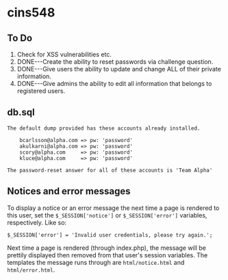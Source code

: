 # cins548

## To Do
1.	Check for XSS vulnerabilities etc.
2.	DONE---Create the ability to reset passwords via challenge question.
3.	DONE---Give users the ability to update and change ALL of their private information.
4.	DONE---Give admins the ability to edit all information that belongs to registered users.

## db.sql
	The default dump provided has these accounts already installed.

		bcarlsson@alpha.com	=> pw: 'password'
		akulkarni@alpha.com	=> pw: 'password'
		scory@alpha.com		=> pw: 'password'
		kluce@alpha.com		=> pw: 'password'

	The password-reset answer for all of these accounts is 'Team Alpha'

## Notices and error messages
To display a notice or an error message the next time a page is rendered to
this user, set the `$_SESSION['notice']` or `$_SESSION['error']` variables,
respectively. Like so:

    $_SESSION['error'] = 'Invalid user credentials, please try again.';

Next time a page is rendered (through index.php), the message will be prettily
displayed then removed from that user's session variables. The templates the
message runs through are `html/notice.html` and `html/error.html`.
